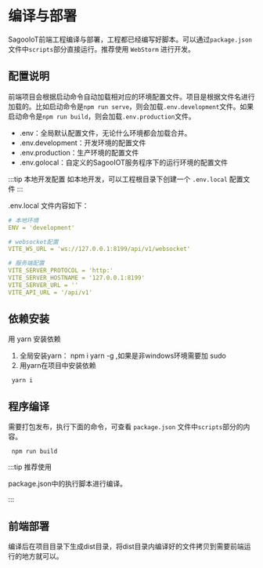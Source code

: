 # 编译与部署

SagooIoT前端工程编译与部署，工程都已经编写好脚本。可以通过`package.json` 文件中`scripts`部分直接运行。推荐使用 `WebStorm` 进行开发。

## 配置说明

前端项目会根据启动命令自动加载相对应的环境配置文件。项目是根据文件名进行加载的。比如启动命令是`npm run serve`，则会加载`.env.development`文件。如果启动命令是`npm run build`，则会加载`.env.production`文件。

* .env：全局默认配置文件，无论什么环境都会加载合并。
* .env.development：开发环境的配置文件
* .env.production：生产环境的配置文件
* .env.golocal：自定义的SagooIOT服务程序下的运行环境的配置文件

:::tip 本地开发配置
如本地开发，可以工程根目录下创建一个 `.env.local` 配置文件
:::

.env.local 文件内容如下：
```yaml
# 本地环境
ENV = 'development'

# websocket配置
VITE_WS_URL = 'ws://127.0.0.1:8199/api/v1/websocket'

# 服务端配置
VITE_SERVER_PROTOCOL = 'http:'
VITE_SERVER_HOSTNAME = '127.0.0.1:8199'
VITE_SERVER_URL = ''
VITE_API_URL = '/api/v1'

```


## 依赖安装

用 yarn 安装依赖

1. 全局安装yarn： npm i yarn -g ,如果是非windows环境需要加 sudo
2. 用yarn在项目中安装依赖
```shell
 yarn i

```

## 程序编译

需要打包发布，执行下面的命令，可查看 `package.json` 文件中`scripts`部分的内容。

```shell
 npm run build

```

:::tip 推荐使用

package.json中的执行脚本进行编译。

:::

## 前端部署

编译后在项目目录下生成dist目录，将dist目录内编译好的文件拷贝到需要前端运行的地方就可以。

